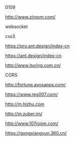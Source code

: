 0109

http://www.ziroom.com/

websocket

css3

https://pro.ant.design/index-cn

https://ant.design/index-cn

http://www.ituring.com.cn/

CORS

http://fortune.avosapps.com/

https://www.reg007.com/

http://m.hizhu.com

http://m.zuber.im/

http://www.107room.com/

https://gongxiangyun.360.cn/